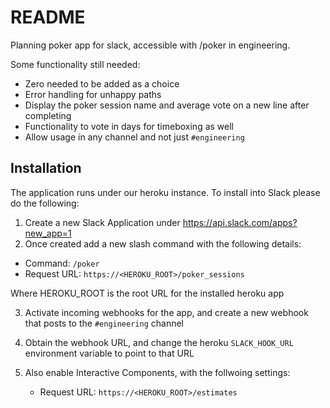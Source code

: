 # README

Planning poker app for slack, accessible with /poker in engineering.

Some functionality still needed:

- Zero needed to be added as a choice
- Error handling for unhappy paths
- Display the poker session name and average vote on a new line after completing
- Functionality to vote in days for timeboxing as well
- Allow usage in any channel and not just `#engineering`

## Installation

The application runs under our heroku instance. To install into Slack please do the following:

1. Create a new Slack Application under https://api.slack.com/apps?new_app=1
2. Once created add a new slash command with the following details:

  - Command: `/poker`
  - Request URL: `https://<HEROKU_ROOT>/poker_sessions`
  
  Where HEROKU_ROOT is the root URL for the installed heroku app
  
3. Activate incoming webhooks for the app, and create a new webhook that posts to the `#engineering` channel
4. Obtain the webhook URL, and change the heroku `SLACK_HOOK_URL` environment variable to point to that URL
5. Also enable Interactive Components, with the follwoing settings:

   - Request URL: `https://<HEROKU_ROOT>/estimates`
